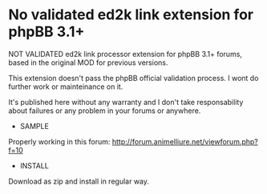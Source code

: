 # No validated ed2k link extension for phpBB 3.1+
NOT VALIDATED ed2k link processor extension for phpBB 3.1+ forums, based in the original MOD for previous versions.

This extension doesn't pass the phpBB official validation process. I wont do further work or mainteinance on it.

It's published here without any warranty and I don't take responsability about failures or any problem in your forums or anywhere.


* SAMPLE

Properly working in this forum: http://forum.animelliure.net/viewforum.php?f=10


* INSTALL

Download as zip and install in regular way.
